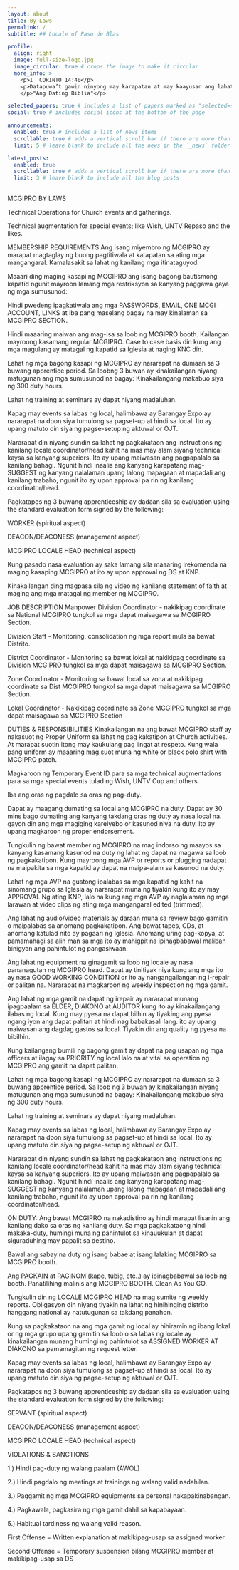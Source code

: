 ```yaml
---
layout: about
title: By Laws
permalink: /
subtitle: ## Locale of Paso de Blas

profile:
  align: right
  image: full-size-logo.jpg
  image_circular: true # crops the image to make it circular
  more_info: >
    <p>I  CORINTO 14:40</p>
    <p>Datapuwa’t gawin ninyong may karapatan at may kaayusan ang lahat ng mga bagay.</p>
    </p>"Ang Dating Biblia"</p>

selected_papers: true # includes a list of papers marked as "selected={true}"
social: true # includes social icons at the bottom of the page

announcements:
  enabled: true # includes a list of news items
  scrollable: true # adds a vertical scroll bar if there are more than 3 news items
  limit: 5 # leave blank to include all the news in the `_news` folder

latest_posts:
  enabled: true
  scrollable: true # adds a vertical scroll bar if there are more than 3 new posts items
  limit: 3 # leave blank to include all the blog posts
---
```




MCGIPRO BY LAWS

Technical Operations for Church events and gatherings.

Technical augmentation for special events; like Wish, UNTV Repaso and the likes.

MEMBERSHIP REQUIREMENTS
Ang isang miyembro ng MCGIPRO ay marapat magtaglay ng buong pagtitiwala at katapatan sa ating mga mangangaral.  Kamalasakit sa lahat ng kanilang mga itinataguyod.

Maaari ding maging kasapi ng MCGIPRO ang isang bagong bautismong kapatid ngunit mayroon lamang mga restriksyon sa kanyang paggawa gaya ng mga sumusunod:

Hindi pwedeng ipagkatiwala ang mga PASSWORDS, EMAIL, ONE MCGI ACCOUNT, LINKS at iba pang maselang bagay na may kinalaman sa MCGIPRO SECTION.

Hindi maaaring maiwan ang mag-isa sa loob ng MCGIPRO booth. Kailangan mayroong kasamang regular MCGIPRO. 
Case to case basis din kung ang mga magulang ay matagal ng kapatid sa Iglesia at naging KNC din.

Lahat ng mga bagong kasapi ng MCGIPRO ay nararapat na dumaan sa 3 buwang apprentice period. Sa loobng 3 buwan ay kinakailangan niyang matugunan ang mga sumusunod na bagay:
Kinakailangang makabuo siya ng 300 duty hours.

Lahat ng training at seminars ay dapat niyang madaluhan.

Kapag may events sa labas ng local, halimbawa ay Barangay Expo ay nararapat na doon siya tumulong sa pagset-up at hindi sa local. Ito ay upang matuto din siya ng pagse-setup ng aktuwal or OJT.

Nararapat din niyang sundin sa lahat ng pagkakataon ang instructions ng kanilang locale coordinator/head kahit na mas may alam siyang technical kaysa sa kanyang superiors. Ito ay upang maiwasan ang pagpapalalo sa kanilang bahagi. Ngunit hindi inaalis ang kanyang karapatang mag-SUGGEST ng kanyang nalalaman upang lalong mapagaan at mapadali ang kanilang trabaho, ngunit ito ay upon approval pa rin ng kanilang coordinator/head.

Pagkatapos ng 3 buwang apprenticeship ay dadaan sila sa evaluation using the standard evaluation form signed by the following:



WORKER (spiritual aspect)

DEACON/DEACONESS (management aspect)

MCGIPRO LOCALE HEAD (technical aspect)

Kung pasado nasa evaluation ay saka lamang sila maaaring irekomenda na maging kasaping MCGIPRO at ito ay upon approval ng DS at KNP.

Kinakailangan ding magpasa sila ng video ng kanilang statement of faith at maging ang mga matagal ng member ng MCGIPRO.



JOB DESCRIPTION
Manpower
Division Coordinator - nakikipag coordinate sa National MCGIPRO tungkol sa mga dapat maisagawa sa MCGIPRO Section.

Division Staff - Monitoring, consolidation ng mga report mula sa bawat Distrito.

District Coordinator - Monitoring sa bawat lokal at nakikipag coordinate sa Division MCGIPRO tungkol sa mga dapat maisagawa sa MCGIPRO Section.

Zone Coordinator - Monitoring sa bawat local sa zona at nakikipag coordinate sa Dist MCGIPRO tungkol sa mga dapat maisagawa sa MCGIPRO Section.

Lokal Coordinator - Nakikipag coordinate sa Zone MCGIPRO tungkol sa mga dapat maisagawa sa MCGIPRO Section



DUTIES & RESPONSIBILITIES
Kinakailangan na ang bawat MCGIPRO staff ay nakasuot ng Proper Uniform sa lahat ng pag kakatipon at Church activities. At marapat suotin itong may kaukulang pag iingat at respeto.
Kung wala pang uniform ay maaaring mag suot muna ng white or black polo shirt with MCGIPRO patch.

Magkaroon ng Temporary Event ID para sa mga technical augmentations para sa mga special events tulad ng Wish, UNTV Cup and others. 

Iba ang oras ng pagdalo sa oras ng pag-duty.

Dapat ay maagang dumating sa local ang MCGIPRO na duty. Dapat ay 30 mins bago dumating ang kanyang takdang oras ng duty ay nasa local na. gayon din ang mga magiging karelyebo or kasunod niya na duty. Ito ay upang magkaroon ng proper endorsement.

Tungkulin ng bawat member ng MCGIPRO na mag indorso ng maayos sa kanyang kasamang kasunod na duty ng lahat ng dapat na magawa sa loob ng pagkakatipon. Kung mayroong mga AVP or reports or plugging nadapat na maipakita sa mga kapatid ay dapat na maipa-alam sa kasunod na duty.

Lahat ng mga AVP na gustong ipalabas sa mga kapatid ng kahit na sinomang grupo sa Iglesia ay nararapat muna ng tiyakin kung ito ay may APPROVAL Ng ating KNP, lalo na kung ang mga AVP ay naglalaman ng mga larawan at video clips ng ating mga mangangaral edited (trimmed).

Ang lahat ng audio/video materials ay daraan muna sa review bago gamitin o maipalabas sa anomang pagkakatipon. Ang bawat tapes, CDs, at anomang katulad nito ay pagaari ng Iglesia. Anomang uring pag-kopya, at pamamahagi sa alin man sa mga ito ay mahigpit na ipinagbabawal maliban binigyan ang pahintulot ng pangasiwaan.

Ang lahat ng equipment na ginagamit sa loob ng locale ay nasa pananagutan ng MCGIPRO head. Dapat ay tinitiyak niya kung ang mga ito ay nasa GOOD WORKING CONDITION or ito ay nangangailangan ng i-repair or palitan na. Nararapat na magkaroon ng weekly inspection ng mga gamit. 

Ang lahat ng mga gamit na dapat ng irepair ay nararapat munang ipagpaalam sa ELDER, DIAKONO at AUDITOR kung ito ay kinakailangang ilabas ng local. Kung may pyesa na dapat bilhin ay tiyaking ang pyesa ngang iyon ang dapat palitan at hindi nag babakasali lang. ito ay upang maiwasan ang dagdag gastos sa local. Tiyakin din ang quality ng pyesa na bibilhin.

Kung kailangang bumili ng bagong gamit ay dapat na pag usapan ng mga officers at ilagay sa PRIORITY ng local lalo na at vital sa operation ng MCGIPRO  ang gamit na dapat palitan.

Lahat ng mga bagong kasapi ng MCGIPRO ay nararapat na dumaan sa 3 buwang apprentice period. Sa loob ng 3 buwan ay kinakailangan niyang matugunan ang mga sumusunod na bagay:
Kinakailangang makabuo siya ng 300 duty hours.

Lahat ng training at seminars ay dapat niyang madaluhan.

Kapag may events sa labas ng local, halimbawa ay Barangay Expo ay nararapat na doon siya tumulong sa pagset-up at hindi sa local. Ito ay upang matuto din siya ng pagse-setup ng aktuwal or OJT.

Nararapat din niyang sundin sa lahat ng pagkakataon ang instructions ng kanilang locale coordinator/head kahit na mas may alam siyang technical kaysa sa kanyang superiors. Ito ay upang maiwasan ang pagpapalalo sa kanilang bahagi. Ngunit hindi inaalis ang kanyang karapatang mag-SUGGEST ng kanyang nalalaman upang lalong mapagaan at mapadali ang kanilang trabaho, ngunit ito ay upon approval pa rin ng kanilang coordinator/head.

ON DUTY: Ang bawat MCGIPRO na nakadistino ay hindi marapat lisanin ang kanilang dako sa oras ng kanilang duty. Sa mga pagkakataong hindi makaka-duty, humingi muna ng pahintulot sa kinauukulan at dapat siguraduhing may papalit sa destino.

Bawal ang sabay na duty ng isang babae at isang lalaking MCGIPRO sa MCGIPRO booth.




Ang PAGKAIN at PAGINOM (kape, tubig, etc..) ay ipinagbabawal sa loob ng booth.
Panatilihing malinis ang MCGIPRO BOOTH. Clean As You GO.

Tungkulin din ng LOCALE MCGIPRO HEAD na mag sumite ng weekly reports. Obligasyon din niyang tiyakin na lahat ng hinihinging distrito hanggang national ay natutugunan sa takdang panahon.

Kung sa pagkakataon na ang mga gamit ng local ay hihiramin ng ibang lokal or ng mga grupo upang gamitin sa loob o sa labas ng locale ay kinakailangan munang humingi ng pahintulot sa ASSIGNED WORKER AT DIAKONO sa pamamagitan ng request letter.

Kapag may events sa labas ng local, halimbawa ay Barangay Expo ay nararapat na doon siya tumulong sa pagset-up at hindi sa local. Ito ay upang matuto din siya ng pagse-setup ng aktuwal or OJT.


Pagkatapos ng 3 buwang apprenticeship ay dadaan sila sa evaluation using the standard evaluation form signed by the following:

SERVANT (spiritual aspect)

DEACON/DEACONESS (management aspect)

MCGIPRO LOCALE HEAD (technical aspect)





VIOLATIONS & SANCTIONS

1.) Hindi pag-duty ng walang paalam (AWOL)

2.) Hindi pagdalo ng meetings at trainings ng walang valid nadahilan.

3.) Paggamit ng mga MCGIPRO equipments sa personal nakapakinabangan.

4.) Pagkawala, pagkasira ng mga gamit dahil sa kapabayaan.

5.) Habitual tardiness ng walang valid reason.

First Offense = Written explanation at makikipag-usap sa assigned worker

Second Offense = Temporary suspension bilang MCGIPRO member at makikipag-usap sa DS
